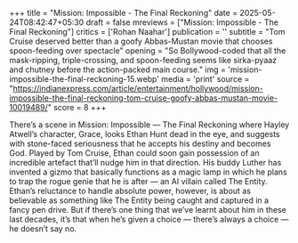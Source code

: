 +++
title = "Mission: Impossible - The Final Reckoning"
date = 2025-05-24T08:42:47+05:30
draft = false
mreviews = ["Mission: Impossible - The Final Reckoning"]
critics = ['Rohan Naahar']
publication = ''
subtitle = "Tom Cruise deserved better than a goofy Abbas-Mustan movie that chooses spoon-feeding over spectacle"
opening = "So Bollywood-coded that all the mask-ripping, triple-crossing, and spoon-feeding seems like sirka-pyaaz and chutney before the action-packed main course."
img = 'mission-impossible-the-final-reckoning-15.webp'
media = 'print'
source = "https://indianexpress.com/article/entertainment/hollywood/mission-impossible-the-final-reckoning-tom-cruise-goofy-abbas-mustan-movie-10019489/"
score = 8
+++

There’s a scene in Mission: Impossible — The Final Reckoning where Hayley Atwell’s character, Grace, looks Ethan Hunt dead in the eye, and suggests with stone-faced seriousness that he accepts his destiny and becomes God. Played by Tom Cruise, Ethan could soon gain possession of an incredible artefact that’ll nudge him in that direction. His buddy Luther has invented a gizmo that basically functions as a magic lamp in which he plans to trap the rogue genie that he is after — an AI villain called The Entity. Ethan’s reluctance to handle absolute power, however, is about as believable as something like The Entity being caught and captured in a fancy pen drive. But if there’s one thing that we’ve learnt about him in these last decades, it’s that when he’s given a choice — there’s always a choice — he doesn’t say no.
